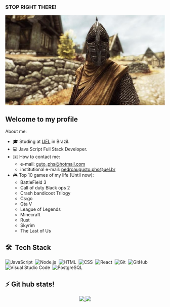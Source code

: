 ### STOP RIGHT THERE!
<div>
  <img hight="50px" src="assets/image-1.jpeg"/> 
</div>

## Welcome to my profile
About me:
- :mortar_board: Studing at [UEL](http://portal.uel.br/home) in Brazil.
- :computer: Java Script Full Stack Developer.
- :envelope: How to contact me: 
  - e-mail: guto_phs@hotmail.com
  - institutional e-mail: pedroaugusto.phs@uel.br
- :video_game: Top 10 games of my life (Until now):
  - BattleField 3
  - Call of duty Black ops 2
  - Crash bandicoot Trilogy
  - Cs:go
  - Gta V
  - League of Legends
  - Minecraft
  - Rust
  - Skyrim
  - The Last of Us

## 🛠 &nbsp;Tech Stack

![JavaScript](https://img.shields.io/badge/-JavaScript-05122A?style=flat&logo=javascript)&nbsp;
![Node.js](https://img.shields.io/badge/-Node.js-05122A?style=flat&logo=node.js)&nbsp;
![HTML](https://img.shields.io/badge/-HTML-05122A?style=flat&logo=HTML5)&nbsp;
![CSS](https://img.shields.io/badge/-CSS-05122A?style=flat&logo=CSS3&logoColor=1572B6)&nbsp;
![React](https://img.shields.io/badge/-React-05122A?style=flat&logo=react)&nbsp;
![Git](https://img.shields.io/badge/-Git-05122A?style=flat&logo=git)&nbsp;
![GitHub](https://img.shields.io/badge/-GitHub-05122A?style=flat&logo=github)&nbsp;
![Visual Studio Code](https://img.shields.io/badge/-Visual%20Studio%20Code-05122A?style=flat&logo=visual-studio-code&logoColor=007ACC)&nbsp;
![PostgreSQL](https://img.shields.io/badge/-PostgreSQL-05122A?style=flat&logo=postgresql)&nbsp;

## :zap: Git hub stats!
<div align="center">
  <a href="https://github.com/PedroAugustoPHS">
  <img width="40%" src="https://github-readme-stats.vercel.app/api?username=PedroAugustoPHS&show_icons=true&theme=dracula&include_all_commits=true&count_private=true"/>
  <img width="40%" src="https://github-readme-stats.vercel.app/api/top-langs/?username=PedroAugustoPHS&layout=compact&langs_count=7&theme=dracula"/>
</div>
